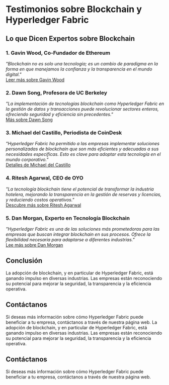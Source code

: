 # Testimonios sobre Blockchain y Hyperledger Fabric

## Lo que Dicen Expertos sobre Blockchain

### 1. **Gavin Wood, Co-Fundador de Ethereum**
*"Blockchain no es solo una tecnología; es un cambio de paradigma en la forma en que manejamos la confianza y la transparencia en el mundo digital."*  
[Leer más sobre Gavin Wood](https://www.forbes.com/sites/bernardmarr/2018/02/26/what-is-ethereum-a-beginners-guide-to-the-blockchain-platform/?sh=56e3b0f14ed5)

### 2. **Dawn Song, Profesora de UC Berkeley**
*"La implementación de tecnologías blockchain como Hyperledger Fabric en la gestión de datos y transacciones puede revolucionar sectores enteros, ofreciendo seguridad y eficiencia sin precedentes."*  
[Más sobre Dawn Song](https://www.forbes.com/sites/bernardmarr/2018/10/22/the-future-of-blockchain-and-how-it-is-changing-the-world/?sh=21b3db007208)

### 3. **Michael del Castillo, Periodista de CoinDesk**
*"Hyperledger Fabric ha permitido a las empresas implementar soluciones personalizadas de blockchain que son más eficientes y adecuadas a sus necesidades específicas. Esto es clave para adoptar esta tecnología en el mundo corporativo."*  
[Detalles de Michael del Castillo](https://www.coindesk.com/learn/what-is-hyperledger-fabric)

### 4. **Ritesh Agarwal, CEO de OYO**
*"La tecnología blockchain tiene el potencial de transformar la industria hotelera, mejorando la transparencia en la gestión de reservas y licencias, y reduciendo costos operativos."*  
[Descubre más sobre Ritesh Agarwal](https://www.businessinsider.in/business/news/oyo-rooms-founder-rites-agrawal-takes-a-potential-250-million-bet-on-hyperledger-fabric-and-other-blockchain-initiatives-in-the-industry/articleshow/65525995.cms)

### 5. **Dan Morgan, Experto en Tecnología Blockchain**
*"Hyperledger Fabric es una de las soluciones más prometedoras para las empresas que buscan integrar blockchain en sus procesos. Ofrece la flexibilidad necesaria para adaptarse a diferentes industrias."*  
[Lee más sobre Dan Morgan](https://www2.deloitte.com/us/en/pages/technology-media-and-telecommunications/articles/blockchain-hyperledger-fabric.html)

## Conclusión
La adopción de blockchain, y en particular de Hyperledger Fabric, está ganando impulso en diversas industrias. Las empresas están reconociendo su potencial para mejorar la seguridad, la transparencia y la eficiencia operativa.

## Contáctanos
Si deseas más información sobre cómo Hyperledger Fabric puede beneficiar a tu empresa, contáctanos a través de nuestra página web.
La adopción de blockchain, y en particular de Hyperledger Fabric, está ganando impulso en diversas industrias. Las empresas están reconociendo su potencial para mejorar la seguridad, la transparencia y la eficiencia operativa.

## Contáctanos
Si deseas más información sobre cómo Hyperledger Fabric puede beneficiar a tu empresa, contáctanos a través de nuestra página web.
